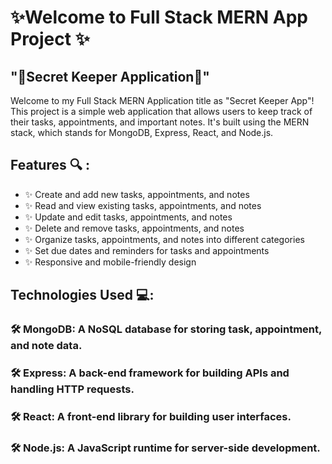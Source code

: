 # ✨Welcome to Full Stack MERN App Project ✨
## "🔑Secret Keeper Application🔑"

Welcome to my Full Stack MERN Application title as "Secret Keeper App"! 
This project is a simple web application that allows users to keep track of their tasks, appointments, and important notes. It's built using the MERN stack, which stands for MongoDB, Express, React, and Node.js.

## Features 🔍 :
- ✨ Create and add new tasks, appointments, and notes
- ✨ Read and view existing tasks, appointments, and notes
- ✨ Update and edit tasks, appointments, and notes
- ✨ Delete and remove tasks, appointments, and notes
- ✨ Organize tasks, appointments, and notes into different categories
- ✨ Set due dates and reminders for tasks and appointments
- ✨ Responsive and mobile-friendly design

## Technologies Used 💻:
### 🛠️ MongoDB: A NoSQL database for storing task, appointment, and note data.
### 🛠️ Express: A back-end framework for building APIs and handling HTTP requests.
### 🛠️ React: A front-end library for building user interfaces.
### 🛠️ Node.js: A JavaScript runtime for server-side development.
